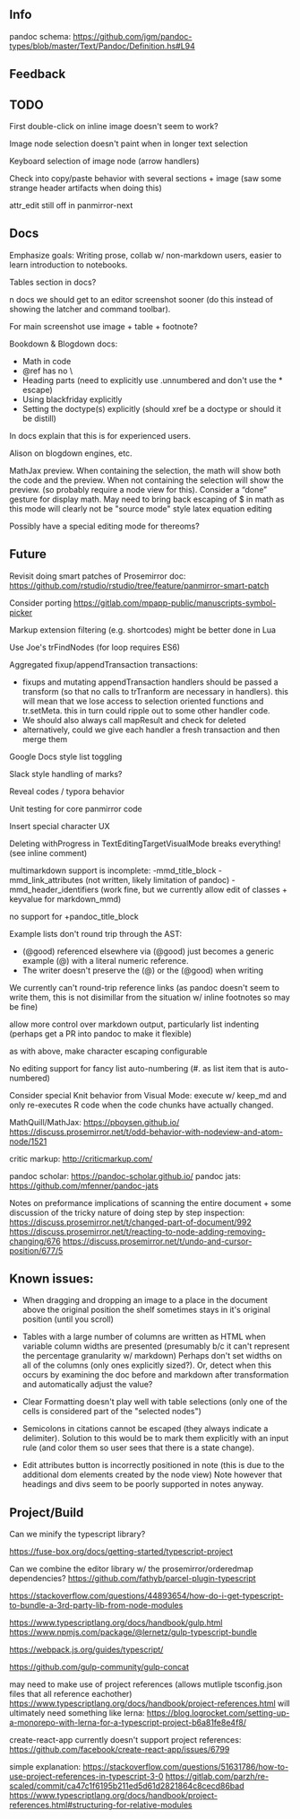 ## Info

pandoc schema: <https://github.com/jgm/pandoc-types/blob/master/Text/Pandoc/Definition.hs#L94>

## Feedback

## TODO

First double-click on inline image doesn't seem to work?

Image node selection doesn't paint when in longer text selection

Keyboard selection of image node (arrow handlers)

Check into copy/paste behavior with several sections + image
(saw some strange header artifacts when doing this)

attr_edit still off in panmirror-next

## Docs

Emphasize goals: Writing prose, collab w/ non-markdown users, easier to 
learn introduction to notebooks.

Tables section in docs?

n docs we should get to an editor screenshot sooner 
(do this instead of showing the latcher and command toolbar).

For main screenshot use image + table + footnote?

Bookdown & Blogdown docs:
  - Math in code
  - @ref has no \
  - Heading parts (need to explicitly use .unnumbered and don't use the \* escape)
  - Using blackfriday explicitly
  - Setting the doctype(s) explicitly (should xref be a doctype or should it be distill)

In docs explain that this is for experienced users.

Alison on blogdown engines, etc.

MathJax preview. When containing the selection, the math will show both the code and the preview. When not containing the selection will show the preview. (so probably require a node view for this). Consider a “done” gesture for display math. May need to bring back
escaping of $ in math as this mode will clearly not be "source mode" style latex equation editing

Possibly have a special editing mode for thereoms?

## Future

Revisit doing smart patches of Prosemirror doc: https://github.com/rstudio/rstudio/tree/feature/panmirror-smart-patch

Consider porting https://gitlab.com/mpapp-public/manuscripts-symbol-picker

Markup extension filtering (e.g. shortcodes) might be better done in Lua

Use Joe's trFindNodes (for loop requires ES6)

Aggregated fixup/appendTransaction transactions:
- fixups and mutating appendTransaction handlers should be passed a transform 
(so that no calls to trTranform are necessary in handlers). this will mean
that we lose access to selection oriented functions and tr.setMeta. this in 
turn could ripple out to some other handler code. 
- We should also always call mapResult and check for deleted
- alternatively, could we give each handler a fresh transaction and then merge them

Google Docs style list toggling

Slack style handling of marks?

Reveal codes / typora behavior

Unit testing for core panmirror code

Insert special character UX

Deleting withProgress in TextEditingTargetVisualMode breaks everything! (see inline comment)


multimarkdown support is incomplete: -mmd\_title\_block -mmd\_link\_attributes (not written, likely limitation of pandoc) -mmd\_header\_identifiers (work fine, but we currently allow edit of classes + keyvalue for markdown\_mmd)

no support for +pandoc\_title\_block

Example lists don't round trip through the AST:
  - (@good) referenced elsewhere via (@good) just becomes a generic example (@) with a literal numeric reference.
  - The writer doesn't preserve the (@) or the (@good) when writing

We currently can't round-trip reference links (as pandoc doesn't seem to write them, this is not disimillar from the situation w/ inline footnotes so may be fine)

allow more control over markdown output, particularly list indenting (perhaps get a PR into pandoc to make it flexible)

as with above, make character escaping configurable

No editing support for fancy list auto-numbering (\#. as list item that is auto-numbered)

Consider special Knit behavior from Visual Mode: execute w/ keep_md and only re-executes R code when the code chunks have actually changed.

MathQuill/MathJax: <https://pboysen.github.io/> <https://discuss.prosemirror.net/t/odd-behavior-with-nodeview-and-atom-node/1521>

critic markup: <http://criticmarkup.com/>

pandoc scholar: <https://pandoc-scholar.github.io/> pandoc jats: <https://github.com/mfenner/pandoc-jats>

Notes on preformance implications of scanning the entire document + some discussion of the tricky nature of doing step by step inspection: <https://discuss.prosemirror.net/t/changed-part-of-document/992> <https://discuss.prosemirror.net/t/reacting-to-node-adding-removing-changing/676> <https://discuss.prosemirror.net/t/undo-and-cursor-position/677/5>

## Known issues:

- When dragging and dropping an image to a place in the document above the original position the shelf sometimes
  stays in it's original position (until you scroll)

- Tables with a large number of columns are written as HTML when variable column widths are presented 
  (presumably b/c it can't represent the percentage  granularity w/ markdown) Perhaps don't set widths 
  on all of the columns (only ones explicitly sized?). Or, detect when this occurs by examining the doc before
  and markdown after transformation and automatically adjust the value?

- Clear Formatting doesn't play well with table selections (only one of the cells is considered part of the "selected nodes")

- Semicolons in citations cannot be escaped (they always indicate a delimiter). Solution to this would be
  to mark them explicitly with an input rule (and color them so user sees that there is a state change).

- Edit attributes button is incorrectly positioned in note (this is due to the additional dom elements created by the node view)
  Note however that headings and divs seem to be poorly supported in notes anyway.

## Project/Build

Can we minify the typescript library?

<https://fuse-box.org/docs/getting-started/typescript-project>

Can we combine the editor library w/ the prosemirror/orderedmap dependencies? <https://github.com/fathyb/parcel-plugin-typescript>

<https://stackoverflow.com/questions/44893654/how-do-i-get-typescript-to-bundle-a-3rd-party-lib-from-node-modules>

<https://www.typescriptlang.org/docs/handbook/gulp.html> <https://www.npmjs.com/package/@lernetz/gulp-typescript-bundle>

<https://webpack.js.org/guides/typescript/>

<https://github.com/gulp-community/gulp-concat>

may need to make use of project references (allows mutliple tsconfig.json files that all reference eachother) <https://www.typescriptlang.org/docs/handbook/project-references.html> will ultimately need something like lerna: <https://blog.logrocket.com/setting-up-a-monorepo-with-lerna-for-a-typescript-project-b6a81fe8e4f8/>

create-react-app currently doesn't support project references: <https://github.com/facebook/create-react-app/issues/6799>

simple explanation: <https://stackoverflow.com/questions/51631786/how-to-use-project-references-in-typescript-3-0> <https://gitlab.com/parzh/re-scaled/commit/ca47c1f6195b211ed5d61d2821864c8cecd86bad> <https://www.typescriptlang.org/docs/handbook/project-references.html#structuring-for-relative-modules>
